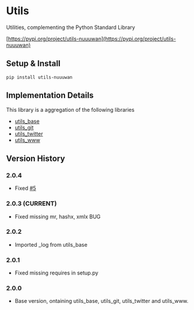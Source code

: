 # Utils

Utilities, complementing the Python Standard Library

[https://pypi.org/project/utils-nuuuwan](https://pypi.org/project/utils-nuuuwan)

## Setup & Install

```
pip install utils-nuuuwan
```

## Implementation Details

This library is a aggregation of the following libraries

* [utils_base](https://pypi.org/project/utils_base-nuuuwan/)
* [utils_git](https://pypi.org/project/utils_git-nuuuwan/)
* [utils_twitter](https://pypi.org/project/utils_twitter-nuuuwan/)
* [utils_www](https://pypi.org/project/utils_www-nuuuwan/)

## Version History

### 2.0.4
* Fixed [#5](https://github.com/nuuuwan/utils/issues/5) 

### 2.0.3 (CURRENT)
* Fixed missing mr, hashx, xmlx BUG

### 2.0.2
* Imported _log from utils_base

### 2.0.1 
* Fixed missing requires in setup.py

### 2.0.0
* Base version, ontaining utils_base, utils_git, utils_twitter and utils_www.
